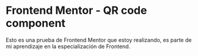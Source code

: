 # Frontend Mentor - QR code component

Esto es una prueba de Frontend Mentor que estoy realizando, es parte de mi aprendizaje en la especialización de Frontend.
